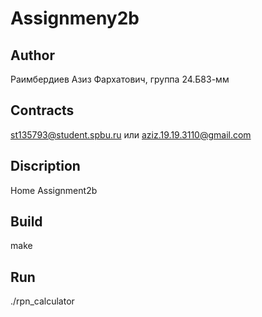 # Assignmeny2b
## Author
Раимбердиев Азиз Фархатович, группа 24.Б83-мм
## Contracts
st135793@student.spbu.ru или  aziz.19.19.3110@gmail.com
## Discription
Home Assignment2b 
## Build
make
## Run
./rpn_calculator